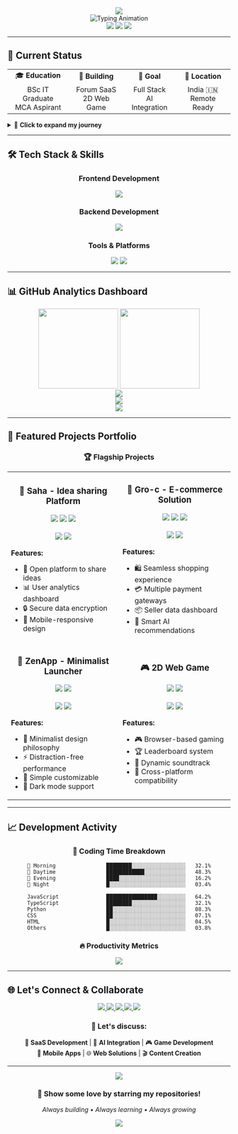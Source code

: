 <div align="center">
  <img src="https://capsule-render.vercel.app/api?type=waving&color=gradient&customColorList=6,11,20&height=200&section=header&text=Adithya%20Maurya&fontSize=50&fontColor=fff&animation=fadeIn&fontAlignY=35&desc=Full%20Stack%20Developer%20%7C%20AI%20Enthusiast%20%7C%20Indie%20Hacker&descAlignY=55&descSize=18" />
</div>

<div align="center">
  <img src="https://readme-typing-svg.herokuapp.com?font=JetBrains+Mono&size=20&duration=2500&pause=1000&color=58A6FF&center=true&vCenter=true&width=800&height=60&lines=%F0%9F%92%BB+Crafting+Digital+Solutions+with+Code;%F0%9F%9A%80+Building+SaaS+Products+from+Scratch;%F0%9F%A4%96+Exploring+AI+%26+Machine+Learning;%F0%9F%8E%AE+Creating+Interactive+Web+Games;%E2%9C%A8+Turning+Ideas+into+Reality" alt="Typing Animation" />
</div>

<div align="center">
  <img src="https://komarev.com/ghpvc/?username=Adithyamaurya&color=58A6FF&style=flat-square&label=PROFILE+VIEWS" />
  <img src="https://img.shields.io/github/followers/Adithyamaurya?color=58A6FF&style=flat-square&logo=github&label=FOLLOWERS" />
  <img src="https://img.shields.io/github/stars/Adithyamaurya?color=58A6FF&style=flat-square&logo=github&label=TOTAL+STARS" />
</div>

---

## 🎯 **Current Status**

<div align="center">
  <table>
    <tr>
      <td align="center">🎓 <strong>Education</strong></td>
      <td align="center">🚀 <strong>Building</strong></td>
      <td align="center">🎯 <strong>Goal</strong></td>
      <td align="center">📍 <strong>Location</strong></td>
    </tr>
    <tr>
      <td align="center">BSc IT Graduate<br>MCA Aspirant</td>
      <td align="center">Forum SaaS<br>2D Web Game</td>
      <td align="center">Full Stack<br>AI Integration</td>
      <td align="center">India 🇮🇳<br>Remote Ready</td>
    </tr>
  </table>
</div>

<details>
<summary>📖 <strong>Click to expand my journey</strong></summary>

### 🌟 **My Developer Journey**

```mermaid
graph LR
    A[🎓 BSc IT Student] --> B[💻 First Hello World]
    B --> C[🌐 Web Development]
    C --> D[⚛️ React Mastery]
    D --> E[🚀 Full Stack]
    E --> F[🤖 AI Integration]
    F --> G[🏢 SaaS Building]
    G --> H[🎯 Current: Indie Hacker]
```
</details>

---

## 🛠️ **Tech Stack & Skills**

<div align="center">

### **Frontend Development**
<img src="https://skillicons.dev/icons?i=html,css,js,ts,react,nextjs,tailwind,sass,bootstrap&theme=dark" />

### **Backend Development**
<img src="https://skillicons.dev/icons?i=nodejs,php,python,java,cs,cpp,mysql,supabase&theme=dark" />

### **Tools & Platforms**
<img src="https://skillicons.dev/icons?i=git,github,vscode,visualstudio,netlify,linux,unity,blender&theme=dark" />
<img src="https://skillicons.dev/icons?i=ai,vercel,arduino,raspberrypi&theme=dark" />

</div>

---

## 📊 **GitHub Analytics Dashboard**

<div align="center">
  <img height="180em" src="https://github-readme-stats-sigma-five.vercel.app/api?username=Adithyamaurya&show_icons=true&theme=github_dark&include_all_commits=true&count_private=true&hide_border=true&bg_color=0D1117&title_color=58A6FF&text_color=C9D1D9&icon_color=58A6FF"/>
  <img height="180em" src="https://github-readme-stats-sigma-five.vercel.app/api/top-langs/?username=Adithyamaurya&layout=compact&theme=github_dark&hide_border=true&bg_color=0D1117&title_color=58A6FF&text_color=C9D1D9"/>
</div>

<div align="center">
  <img src="https://github-readme-streak-stats.herokuapp.com/?user=Adithyamaurya&theme=github-dark-blue&hide_border=true&background=0D1117&stroke=58A6FF&ring=58A6FF&fire=FF6B6B&currStreakLabel=58A6FF" />
</div>

<div align="center">
  <img src="https://github-readme-activity-graph.vercel.app/graph?username=Adithyamaurya&theme=github-compact&hide_border=true&bg_color=0D1117&color=58A6FF&line=58A6FF&point=FF6B6B" />
</div>

<div align="center">
  <img src="https://github-profile-summary-cards.vercel.app/api/cards/profile-details?username=Adithyamaurya&theme=github_dark" />
</div>

---

## 🚀 **Featured Projects Portfolio**

<div align="center">

### 🏆 **Flagship Projects**

<table>
<tr>
<td width="50%">

<h3 align="center">🧪 Saha - Idea sharing Platform</h3>
<div align="center">
  <img src="https://img.shields.io/badge/React-61DAFB?style=for-the-badge&logo=react&logoColor=black" />
  <img src="https://img.shields.io/badge/Node.js-339933?style=for-the-badge&logo=nodedotjs&logoColor=white" />
  <img src="https://img.shields.io/badge/Postgres-FF6B6B?style=for-the-badge&logo=postgres&logoColor=white" />
  <br><br>
  <img src="https://img.shields.io/badge/Status-In%20Development-yellow?style=flat-square" />
  <img src="https://img.shields.io/badge/Progress-45%25-green?style=flat-square" />
</div>

**Features:**
- 🤖 Open platform to share ideas
- 📊 User analytics dashboard  
- 🔒 Secure data encryption
- 📱 Mobile-responsive design

</td>
<td width="50%">

<h3 align="center">🛒 Gro-c - E-commerce Solution</h3>
<div align="center">
  <img src="https://img.shields.io/badge/HTML-61DAFB?style=for-the-badge&logo=html&logoColor=black" />
  <img src="https://img.shields.io/badge/PHP-47A248?style=for-the-badge&logo=php&logoColor=white" />
  <img src="https://img.shields.io/badge/JS-000000?style=for-the-badge&logo=js&logoColor=white" />
  <br><br>
  <img src="https://img.shields.io/badge/Status-Live-brightgreen?style=flat-square" />
  <img src="https://img.shields.io/badge/Users-NONE-blue?style=flat-square" />
</div>

**Features:**
- 🛍️ Seamless shopping experience
- 💳 Multiple payment gateways
- 📦 Seller data dashboard
- 🎯 Smart AI recommendations

</td>
</tr>
<tr>
<td width="50%">

<h3 align="center">📱 ZenApp - Minimalist Launcher</h3>
<div align="center">
  <img src="https://img.shields.io/badge/React_Native-61DAFB?style=for-the-badge&logo=react&logoColor=black" />
  <img src="https://img.shields.io/badge/SQLite-003B57?style=for-the-badge&logo=sqlite&logoColor=white" />
  <br><br>
  <img src="https://img.shields.io/badge/Status-Beta-orange?style=flat-square" />
  <img src="https://img.shields.io/badge/Downloads-500+-purple?style=flat-square" />
</div>

**Features:**
- 🎨 Minimalist design philosophy
- ⚡ Distraction-free performance
- 🔧 Simple customizable
- 🌙 Dark mode support

</td>
<td width="50%">

<h3 align="center">🎮 2D Web Game</h3>
<div align="center">
  <img src="https://img.shields.io/badge/JavaScript-F7DF1E?style=for-the-badge&logo=javascript&logoColor=black" />
  <img src="https://img.shields.io/badge/HTML5_Canvas-E34F26?style=for-the-badge&logo=html5&logoColor=white" />
  <br><br>
  <img src="https://img.shields.io/badge/Status-Coming%20Soon-red?style=flat-square" />
  <img src="https://img.shields.io/badge/Progress-60%25-yellow?style=flat-square" />
</div>

**Features:**
- 🎮 Browser-based gaming
- 🏆 Leaderboard system
- 🎵 Dynamic soundtrack
- 📱 Cross-platform compatibility

</td>
</tr>
</table>

</div>

---

## 📈 **Development Activity**

<div align="center">

### **📅 Coding Time Breakdown**
<!--START_SECTION:waka-->
```text
🌅 Morning                ████████░░░░░░░░░░░░░░░░░   32.1%
🌆 Daytime                ████████████░░░░░░░░░░░░░   48.3%
🌃 Evening                ████░░░░░░░░░░░░░░░░░░░░░   16.2%
🌙 Night                  █░░░░░░░░░░░░░░░░░░░░░░░░   03.4%

JavaScript               ████████████████░░░░░░░░░   64.2%
TypeScript               ████████░░░░░░░░░░░░░░░░░   32.1%
Python                   ██░░░░░░░░░░░░░░░░░░░░░░░   08.3%
CSS                      ██░░░░░░░░░░░░░░░░░░░░░░░   07.1%
HTML                     █░░░░░░░░░░░░░░░░░░░░░░░░   04.5%
Others                   █░░░░░░░░░░░░░░░░░░░░░░░░   03.8%
```
<!--END_SECTION:waka-->

### **🔥 Productivity Metrics**
<img src="https://github-profile-trophy.vercel.app/?username=Adithyamaurya&theme=algolia&no-frame=true&no-bg=true&row=1&column=7" />

</div>

---

## 🌐 **Let's Connect & Collaborate**

<div align="center">
  <a href="https://linkedin.com/in/adithyamaurya">
    <img src="https://img.shields.io/badge/LinkedIn-0077B5?style=for-the-badge&logo=linkedin&logoColor=white&labelColor=0077B5" />
  </a>
  <a href="mailto:adithyama012@gmail.com">
    <img src="https://img.shields.io/badge/Gmail-D14836?style=for-the-badge&logo=gmail&logoColor=white&labelColor=D14836" />
  </a>
  <a href="https://twitter.com/adithyamaurya">
    <img src="https://img.shields.io/badge/Twitter-1DA1F2?style=for-the-badge&logo=twitter&logoColor=white&labelColor=1DA1F2" />
  </a>
  <a href="https://portfolio-adithya.vercel.app">
    <img src="https://img.shields.io/badge/Portfolio-000000?style=for-the-badge&logo=vercel&logoColor=white&labelColor=000000" />
  </a>
  <a href="https://dev.to/adithyamaurya">
    <img src="https://img.shields.io/badge/Dev.to-0A0A0A?style=for-the-badge&logo=dev.to&logoColor=white&labelColor=0A0A0A" />
  </a>
</div>

<div align="center">
  <h3>💬 Let's discuss:</h3>
  <p>
    🚀 <strong>SaaS Development</strong> | 🤖 <strong>AI Integration</strong> | 🎮 <strong>Game Development</strong><br>
    📱 <strong>Mobile Apps</strong> | 🌐 <strong>Web Solutions</strong> | 🎬 <strong>Content Creation</strong>
  </p>
</div>

---

<div align="center">
  <img src="https://capsule-render.vercel.app/api?type=waving&color=gradient&customColorList=6,11,20&height=120&section=footer&text=Thanks%20for%20visiting!&fontSize=20&fontColor=fff&animation=twinkling&fontAlignY=75" />
</div>

<div align="center">
  <h3>🌟 Show some love by starring my repositories!</h3>
  <p><em>Always building • Always learning • Always growing</em></p>
  
  <img src="https://readme-typing-svg.herokuapp.com?font=Fira+Code&size=12&duration=4000&pause=1000&color=58A6FF&center=true&vCenter=true&width=400&lines=Happy+Coding!+%F0%9F%9A%80;Let's+build+something+amazing+together!+%E2%9C%A8" />
</div>
